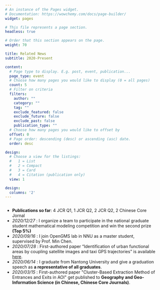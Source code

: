 ```yaml
---
# An instance of the Pages widget.
# Documentation: https://wowchemy.com/docs/page-builder/
widget: pages

# This file represents a page section.
headless: true

# Order that this section appears on the page.
weight: 70

title: Related News
subtitle: 2020-Present

content:
  # Page type to display. E.g. post, event, publication...
  page_type: event
  # Choose how many pages you would like to display (0 = all pages)
  count: 5
  # Filter on criteria
  filters:
    author: ""
    category: ""
    tag: ""
    exclude_featured: false
    exclude_future: false
    exclude_past: false
    publication_type: ""
  # Choose how many pages you would like to offset by
  offset: 0
  # Page order: descending (desc) or ascending (asc) date.
  order: desc

design:
  # Choose a view for the listings:
  #   1 = List
  #   2 = Compact
  #   3 = Card
  #   4 = Citation (publication only)
  view: 1

design:
  columns: '2'
---
```

<div class="container">
  <div class="row">
    <div class="col-lg-12">
      <div style="height:400px;overflow:scroll">
        <ul>
          <li><strong>Publications so far</strong>: 4 JCR Q1, 1 JCR Q2, 2 JCR Q2, 2 Chinese Core Jornal</li>
          <li><em>2020/12/27</em> : I organize a team to participate in the national graduate student mathematical modeling competition and win the second prize <strong>(Top 5%)</strong></li>
          <li><em>2020/09/16</em> : I join OpenGMS lab in NNU as a master student, supervised by Prof. Min Chen.</li>
          <li><em>2020/07/28</em> : First-authored paper “Identification of urban functional areas by coupling satellite images and taxi GPS trajectories” is available <a href="https://www.mdpi.com/2072-4292/12/15/2449" target="_blank">here</a>. </li>
          <li><em>2020/06/14</em> : I graduate from Nantong University and give a graduation speech as <strong>a representative of all graduates</strong>.</li>
          <li><em>2020/03/15</em> : First-authored paper "Cluster-Based Extraction Method of Entrances and Exits in AOI" get published to <strong>Geography and Geo-Information Science (in Chinese, Chinese Core Journals)</strong>.</li>
        </ul>
      </div>
    </div>
  </div>
</div>